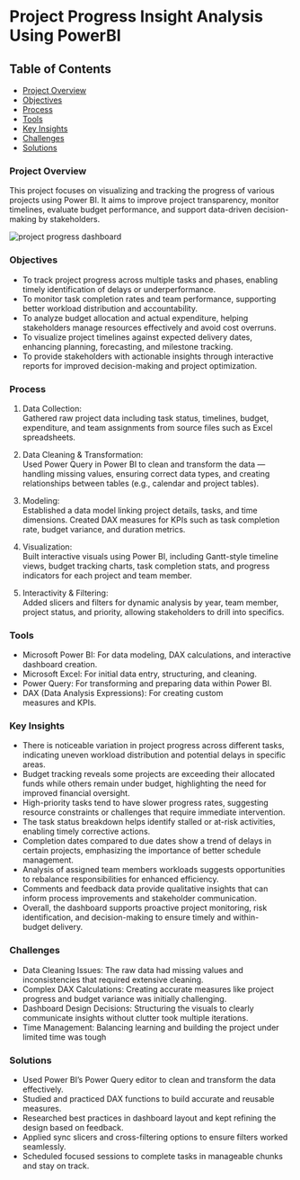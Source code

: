 # Project Progress Insight Analysis Using PowerBI
## Table of Contents
- [Project Overview](#Project-Overview)
- [Objectives](#Objectives)
- [Process](#Process)
- [Tools](#Tools)
- [Key Insights](#Key-Insights)
- [Challenges](#Challenges)
- [Solutions](#Solutions)
### Project Overview
This project focuses on visualizing and tracking the progress of various projects using Power BI. It aims to improve project transparency, monitor timelines, evaluate budget performance, and support data-driven decision-making by stakeholders.

![project progress dashboard](https://github.com/user-attachments/assets/74a7475a-90be-417f-be3f-2cccc1d022d5)


### Objectives
- To track project progress across multiple tasks and phases, enabling timely identification of delays or underperformance.  
- To monitor task completion rates and team performance, supporting better workload distribution and accountability.  
- To analyze budget allocation and actual expenditure, helping stakeholders manage resources effectively and avoid cost overruns.  
- To visualize project timelines against expected delivery dates, enhancing planning, forecasting, and milestone tracking.  
- To provide stakeholders with actionable insights through interactive reports for improved decision-making and project optimization.
### Process
1. Data Collection:  
   Gathered raw project data including task status, timelines, budget, expenditure, and team assignments from source files such as Excel spreadsheets.

2. Data Cleaning & Transformation:  
   Used Power Query in Power BI to clean and transform the data — handling missing values, ensuring correct data types, and creating relationships between tables (e.g., calendar and project tables).

3. Modeling:  
   Established a data model linking project details, tasks, and time dimensions. Created DAX measures for KPIs such as task completion rate, budget variance, and duration metrics.

4. Visualization:  
   Built interactive visuals using Power BI, including Gantt-style timeline views, budget tracking charts, task completion stats, and progress indicators for each project and team member.

5. Interactivity & Filtering:  
   Added slicers and filters for dynamic analysis by year, team member, project status, and priority, allowing stakeholders to drill into specifics.
### Tools
- Microsoft Power BI: For data modeling, DAX calculations, and interactive dashboard creation.  
- Microsoft Excel: For initial data entry, structuring, and cleaning.  
- Power Query: For transforming and preparing data within Power BI.  
- DAX (Data Analysis Expressions): For creating custom measures and KPIs.
### Key Insights
- There is noticeable variation in project progress across different tasks, indicating uneven workload distribution and potential delays in specific areas.
- Budget tracking reveals some projects are exceeding their allocated funds while others remain under budget, highlighting the need for improved financial oversight.
- High-priority tasks tend to have slower progress rates, suggesting resource constraints or challenges that require immediate intervention.
- The task status breakdown helps identify stalled or at-risk activities, enabling timely corrective actions.
- Completion dates compared to due dates show a trend of delays in certain projects, emphasizing the importance of better schedule management.
- Analysis of assigned team members workloads suggests opportunities to rebalance responsibilities for enhanced efficiency.
- Comments and feedback data provide qualitative insights that can inform process improvements and stakeholder communication.
- Overall, the dashboard supports proactive project monitoring, risk identification, and decision-making to ensure timely and within-budget delivery.
### Challenges
- Data Cleaning Issues: The raw data had missing values and inconsistencies that required extensive cleaning.
- Complex DAX Calculations: Creating accurate measures like project progress and budget variance was initially challenging.
- Dashboard Design Decisions: Structuring the visuals to clearly communicate insights without clutter took multiple iterations.
- Time Management: Balancing learning and building the project under limited time was tough
### Solutions
- Used Power BI’s Power Query editor to clean and transform the data effectively.
- Studied and practiced DAX functions to build accurate and reusable measures.
- Researched best practices in dashboard layout and kept refining the design based on feedback.
- Applied sync slicers and cross-filtering options to ensure filters worked seamlessly.
- Scheduled focused sessions to complete tasks in manageable chunks and stay on track.
